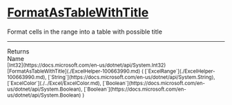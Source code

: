 # [FormatAsTableWithTitle](./ExcelHelper-100663990.md)

Format cells in the range into a table with possible title
<br>
<hr>
Returns<img width=550/>Name
<br>
<sub>[Int32](https://docs.microsoft.com/en-us/dotnet/api/System.Int32)</sub><img width=500/><sub>[FormatAsTableWithTitle](./ExcelHelper-100663990.md) ( [`ExcelRange`](./ExcelHelper-100663990.md), [`String`](https://docs.microsoft.com/en-us/dotnet/api/System.String), [`ExcelColor`](./../Excel/ExcelColor.md), [`Boolean`](https://docs.microsoft.com/en-us/dotnet/api/System.Boolean), [`Boolean`](https://docs.microsoft.com/en-us/dotnet/api/System.Boolean) )</sub><br>


